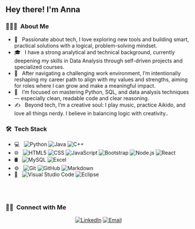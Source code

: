 
<h2> Hey there! I'm Anna </h2>

<h3> 👨🏻‍💻 &nbsp;About Me </h3>

- 🤔 &nbsp; Passionate about tech, I love exploring new tools and building smart, practical solutions with a logical, problem-solving mindset.
- 🎓 &nbsp; I have a strong analytical and technical background, currently deepening my skills in Data Analysis through self-driven projects and specialized courses.
- 💼 &nbsp; After navigating a challenging work environment, I’m intentionally reshaping my career path to align with my values and strengths, aiming for roles where I can grow and make a meaningful impact.
- 🌱 &nbsp; I’m focused on mastering Python, SQL, and data analysis techniques — especially clean, readable code and clear reasoning.
- ✍️ &nbsp; Beyond tech, I’m a creative soul: I play music, practice Aikido, and love all things nerdy. I believe in balancing logic with creativity..

<h3> 🛠 &nbsp;Tech Stack</h3>

- 💻 &nbsp;
  ![Python](https://img.shields.io/badge/-Python-333333?style=flat&logo=python)
  ![Java](https://img.shields.io/badge/-Java-333333?style=flat&logo=Java&logoColor=007396)
  ![C++](https://img.shields.io/badge/-C++-333333?style=flat&logo=C%2B%2B&logoColor=00599C)
- 🌐 &nbsp;
  ![HTML5](https://img.shields.io/badge/-HTML5-333333?style=flat&logo=HTML5)
  ![CSS](https://img.shields.io/badge/-CSS-333333?style=flat&logo=CSS3&logoColor=1572B6)
  ![JavaScript](https://img.shields.io/badge/-JavaScript-333333?style=flat&logo=javascript)
  ![Bootstrap](https://img.shields.io/badge/-Bootstrap-333333?style=flat&logo=bootstrap&logoColor=563D7C)
  ![Node.js](https://img.shields.io/badge/-Node.js-333333?style=flat&logo=node.js)
  ![React](https://img.shields.io/badge/-React-333333?style=flat&logo=react)
- 🛢 &nbsp;
  ![MySQL](https://img.shields.io/badge/-MySQL-333333?style=flat&logo=mysql)
  ![Excel]([https://img.shields.io/badge/-MongoDB-333333?style=flat&logo=mongodb](https://img.shields.io/badge/-Excel-333333?style=flat&logo=Excel))
- ⚙️ &nbsp;
  ![Git](https://img.shields.io/badge/-Git-333333?style=flat&logo=git)
  ![GitHub](https://img.shields.io/badge/-GitHub-333333?style=flat&logo=github)
  ![Markdown](https://img.shields.io/badge/-Markdown-333333?style=flat&logo=markdown)
- 🔧 &nbsp;
  ![Visual Studio Code](https://img.shields.io/badge/-Visual%20Studio%20Code-333333?style=flat&logo=visual-studio-code&logoColor=007ACC)
  ![Eclipse](https://img.shields.io/badge/-Eclipse-333333?style=flat&logo=eclipse-ide&logoColor=2C2255)

<br/>

<br/>

<h3> 🤝🏻 &nbsp;Connect with Me </h3>

<p align="center">
<a href="https://www.linkedin.com/in/annalettiero/in/AVS1508/"><img alt="LinkedIn" src="https://img.io/badge/LinkedIn-Anna%20Lettiero%20Singh-blue?style=flat-square&logo=linkedin"></a>
<a href="anna.lettiero.97@gmail.com"><img alt="Email" src="https://img.shields.io/badge/Email-anna.lettiero.97@gmail.com-blue?style=flat-square&logo=gmail"></a>
</p>
